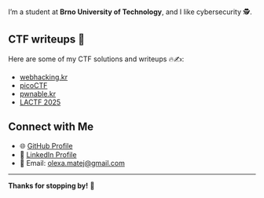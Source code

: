 

I’m a student at **Brno University of Technology**, and I like cybersecurity 🕵️.

## CTF writeups 🚩
Here are some of my CTF solutions and writeups 🔥✍️:
- [webhacking.kr](https://github.com/olexamatej/webhacking.kr)
- [picoCTF](https://github.com/olexamatej/picoctf)
- [pwnable.kr](https://github.com/olexamatej/pwnable.kr)
- [LACTF 2025](https://github.com/olexamatej/lactf2025)

## Connect with Me
- 🌐 [GitHub Profile](https://github.com/olexamatej)
- 💼 [LinkedIn Profile](https://www.linkedin.com/in/matej-olexa-0b7883222/)
- 📧 Email: [olexa.matej@gmail.com](mailto:olexa.matej@gmail.com)

---
**Thanks for stopping by!** 🚀